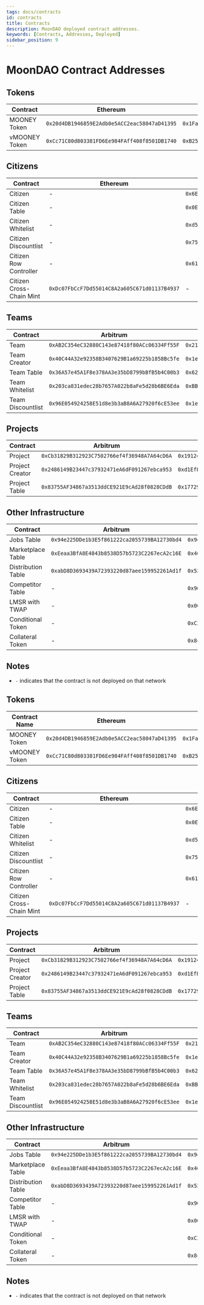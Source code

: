 ```yaml
---
tags: docs/contracts
id: contracts
title: Contracts
description: MoonDAO deployed contract addresses.
keywords: [Contracts, Addresses, Deployed]
sidebar_position: 9
---
```

# MoonDAO Contract Addresses

## Tokens

| Contract | Ethereum | Arbitrum | Base | Polygon | Sepolia |
| -------- | -------- | -------- | ---- | ------- | ------- |
| MOONEY Token | `0x20d4DB1946859E2Adb0e5ACC2eac58047aD41395` | `0x1Fa56414549BdccBB09916f61f0A5827f779a85c` | `0x6585a54A98fADA893904EB8A9E9CDFb927bddf39` | 0x74ac7664abb1c8fa152d41bb60e311a663a41c7e | `0x85A3C597F43B0cCE657793Cf31b05DF6969FBD2C` |
| vMOONEY Token | `0xCc71C80d803381FD6Ee984FAff408f8501DB1740` | `0xB255c74F8576f18357cE6184DA033c6d93C71899` | `0x7f8f1B45c3FD6Be4F467520Fc1Cf030d5CaBAcF5` | 0xe2d1BFef0A642B717d294711356b468ccE68BEa6 | `0xA4F6A4B135b9AF7909442A7a3bF7797b61e609b1` |

## Citizens

| Contract | Ethereum | Arbitrum | Base | Sepolia | Arbitrum Sepolia |
| -------- | -------- | -------- | ---- | ------- | ---------------- |
| Citizen | - | `0x6E464F19e0fEF3DB0f3eF9FD3DA91A297DbFE002` | - | `0x48A0E8B6A86a05aeA3C544B7A9916F6FaFb88d8a` | `0x853d6B4BA61115810330c7837FDD24D61CBab855` |
| Citizen Table | - | `0x0Eb1dF01b34cEDAFB3148f07D013793b557470d1` | - | `0xbddE39D8b7098c9Dfb86b1fA91f7746f3Ff4dAcC` | `0xfF3F124D91D6eD6A47e1066473a78AaEde4c2fbe` |
| Citizen Whitelist | - | `0xd594DBF360D666c94615Fb186AF3cB1018Be1616` | - | `0x63A4EBd450e4A291b73f18D08ac755a009d5Bb56` | `0x0c7dfCC2B97fAAFD852cEaf62B0CD02BdEa4774A` |
| Citizen Discountlist | - | `0x755D48e6C3744B723bd0326C57F99A92a3Ca3287` | - | `0x4d6CE01C1ebae5771D8411474fEf69af2d4CdfFa` | `0xef813421ea5e6bc8d8Ad09E08912149C4b115EcB` |
| Citizen Row Controller | - | `0x614a00807b1e589E17b5dD2F805906e529Ae686e` | - | `0x80620708C104633Ca9Ae6cbCb0768F66d9b13E25` | `0x18A0f907575b0387CcFEaa40e694FF1E83Fe5F18` |
| Citizen Cross-Chain Mint | `0xDc07FbCcF7Dd55014C8A2a605C671d01137B4937` | - | `0xe5709Bc44427DCEF81fF2F718DFc6A032fD23bbF` | - | `0xF4f865fA947376f47C74ffD05dd59763c0824bAD` |

## Teams

| Contract | Arbitrum | Sepolia |
| -------- | -------- | ------- |
| Team | `0xAB2C354eC32880C143e87418f80ACc06334Ff55F` | `0x21d2C4bEBd1AEb830277F8548Ae30F505551f961` |
| Team Creator | `0x40C44A32e92358B3407629B1a69225b1858Bc5fe` | `0x1eafC528435e49Af2b3E970A12Ab2Dddb929bAc1` |
| Team Table | `0x36A57e45A1F8e378AA3e35bD8799bBfB5b4C00b3` | `0x6227dBa1e0AbBf6bdc5855327D2293012b91cfeB` |
| Team Whitelist | `0x203ca831edec28b7657A022b8aFe5d28b6BE6Eda` | `0xBB22b6bfb410e62BC103CA6cAcc342bEe42117aA` |
| Team Discountlist | `0x96E054924258E51d8e3b3aB8A6A27920f6cE53ee` | `0x1e638C6120d7eF07e0978b68e22CD80bf5E70986` |

## Projects

| Contract | Arbitrum | Sepolia | Arbitrum Sepolia |
| -------- | -------- | ------- | ---------------- |
| Project | `0xCb31829B312923C7502766ef4f36948A7A64cD6A` | `0x19124F594c3BbCb82078b157e526B278C8E9EfFc` | `0xDC35Dc4F7610678B0389157522734b79ea464101` |
| Project Creator | `0x2486149B23447c37932471eA6dF091267ebca953` | `0xd1EfE13758b73F2Db9Ed19921eB756fbe4C26E2D` | `0xde26EcE3C1Ec58057348e3a7B28359c8cDfae56A` |
| Project Table | `0x83755AF34867a3513ddCE921E9cAd28f0828CDdB` | `0x17729AFF287d9873F5610c029A5Db814e428e97a` | `0x51a5cA8966cA71ac0A0D58DbeF2ec6a932e1490E` |

## Other Infrastructure

| Contract | Arbitrum | Sepolia | Arbitrum Sepolia |
| -------- | -------- | ------- | ---------------- |
| Jobs Table | `0x94e225DDe1b3E5f861222ca2055739BA12730bd4` | `0x948a3c9057780002286f7e3Dd22699d13b4Ff76d` | `0x97F9F6DC65b57af7E0B0CB32E5E3153af14E3332` |
| Marketplace Table | `0xEeaa3BfA8E4843b8538D57b5723C2267ecA2c16E` | `0x46025c3b96B01d551274Ba7AdC6057FD15E0923b` | `0xE632A675C305F0aF36b1514e924BE99DC1AB9884` |
| Distribution Table | `0xabD8D3693439A72393220d87aee159952261Ad1f` | `0x5217A95F335cd026c877Eb5C1B0Ae6C82945178D` | `0x9f0496702Df4889C17b7c6Ef88c74ee0dF14998e` |
| Competitor Table | - | `0x9057Fff69e8b016a214C4f894430F71dad50b42c` | `0x18200Aec1FE277bbA7cA3cBfecF822F099807fFd` |
| LMSR with TWAP | - | `0x0087fCc0aF33B00a9AF2f98Eb6788Ffb72bC1C51` | `0xbd10F66098e123Aa036f7cb1E747e76bbe849eBe` |
| Conditional Token | - | `0xC3B0a34fb9a1c5F9464D7249BF564117e1fe6dE8` | `0xa0B1b14515C26acb193cb45Be5508A8A46109a27` |
| Collateral Token | - | `0x8cfF28F922AeEe80d3a0663e735681469F7374c6` | `0xA441f20115c868dc66bC1977E1c17D4B9A0189c7` |

## Notes

* `-` indicates that the contract is not deployed on that network

## Tokens

| Contract Name | Ethereum | Arbitrum | Base | Polygon | Sepolia | Arbitrum Sepolia | Base Sepolia |
| ------------- | -------- | -------- | ---- | ------- | ------- | ---------------- | ------------ |
| MOONEY Token | `0x20d4DB1946859E2Adb0e5ACC2eac58047aD41395` | `0x1Fa56414549BdccBB09916f61f0A5827f779a85c` | `0x6585a54A98fADA893904EB8A9E9CDFb927bddf39` | 0x74ac7664abb1c8fa152d41bb60e311a663a41c7e | `0x85A3C597F43B0cCE657793Cf31b05DF6969FBD2C` | - | - |
| vMOONEY Token | `0xCc71C80d803381FD6Ee984FAff408f8501DB1740` | `0xB255c74F8576f18357cE6184DA033c6d93C71899` | `0x7f8f1B45c3FD6Be4F467520Fc1Cf030d5CaBAcF5` | 0xe2d1BFef0A642B717d294711356b468ccE68BEa6 | `0xA4F6A4B135b9AF7909442A7a3bF7797b61e609b1` | - | - |

## Citizens

| Contract | Ethereum | Arbitrum | Base | Sepolia | Arbitrum Sepolia |
| -------- | -------- | -------- | ---- | ------- | ---------------- |
| Citizen | - | `0x6E464F19e0fEF3DB0f3eF9FD3DA91A297DbFE002` | - | `0x48A0E8B6A86a05aeA3C544B7A9916F6FaFb88d8a` | `0x853d6B4BA61115810330c7837FDD24D61CBab855` |
| Citizen Table | - | `0x0Eb1dF01b34cEDAFB3148f07D013793b557470d1` | - | `0xbddE39D8b7098c9Dfb86b1fA91f7746f3Ff4dAcC` | `0xfF3F124D91D6eD6A47e1066473a78AaEde4c2fbe` |
| Citizen Whitelist | - | `0xd594DBF360D666c94615Fb186AF3cB1018Be1616` | - | `0x63A4EBd450e4A291b73f18D08ac755a009d5Bb56` | `0x0c7dfCC2B97fAAFD852cEaf62B0CD02BdEa4774A` |
| Citizen Discountlist | - | `0x755D48e6C3744B723bd0326C57F99A92a3Ca3287` | - | `0x4d6CE01C1ebae5771D8411474fEf69af2d4CdfFa` | `0xef813421ea5e6bc8d8Ad09E08912149C4b115EcB` |
| Citizen Row Controller | - | `0x614a00807b1e589E17b5dD2F805906e529Ae686e` | - | `0x80620708C104633Ca9Ae6cbCb0768F66d9b13E25` | `0x18A0f907575b0387CcFEaa40e694FF1E83Fe5F18` |
| Citizen Cross-Chain Mint | `0xDc07FbCcF7Dd55014C8A2a605C671d01137B4937` | - | `0xe5709Bc44427DCEF81fF2F718DFc6A032fD23bbF` | - | `0xF4f865fA947376f47C74ffD05dd59763c0824bAD` |

## Projects

| Contract | Arbitrum | Sepolia | Arbitrum Sepolia |
| -------- | -------- | ------- | ---------------- |
| Project | `0xCb31829B312923C7502766ef4f36948A7A64cD6A` | `0x19124F594c3BbCb82078b157e526B278C8E9EfFc` | `0xDC35Dc4F7610678B0389157522734b79ea464101` |
| Project Creator | `0x2486149B23447c37932471eA6dF091267ebca953` | `0xd1EfE13758b73F2Db9Ed19921eB756fbe4C26E2D` | `0xde26EcE3C1Ec58057348e3a7B28359c8cDfae56A` |
| Project Table | `0x83755AF34867a3513ddCE921E9cAd28f0828CDdB` | `0x17729AFF287d9873F5610c029A5Db814e428e97a` | `0x51a5cA8966cA71ac0A0D58DbeF2ec6a932e1490E` |

## Teams

| Contract | Arbitrum | Sepolia |
| -------- | -------- | ------- |
| Team | `0xAB2C354eC32880C143e87418f80ACc06334Ff55F` | `0x21d2C4bEBd1AEb830277F8548Ae30F505551f961` |
| Team Creator | `0x40C44A32e92358B3407629B1a69225b1858Bc5fe` | `0x1eafC528435e49Af2b3E970A12Ab2Dddb929bAc1` |
| Team Table | `0x36A57e45A1F8e378AA3e35bD8799bBfB5b4C00b3` | `0x6227dBa1e0AbBf6bdc5855327D2293012b91cfeB` |
| Team Whitelist | `0x203ca831edec28b7657A022b8aFe5d28b6BE6Eda` | `0xBB22b6bfb410e62BC103CA6cAcc342bEe42117aA` |
| Team Discountlist | `0x96E054924258E51d8e3b3aB8A6A27920f6cE53ee` | `0x1e638C6120d7eF07e0978b68e22CD80bf5E70986` |

## Other Infrastructure

| Contract | Arbitrum | Sepolia | Arbitrum Sepolia |
| -------- | -------- | ------- | ---------------- |
| Jobs Table | `0x94e225DDe1b3E5f861222ca2055739BA12730bd4` | `0x948a3c9057780002286f7e3Dd22699d13b4Ff76d` | `0x97F9F6DC65b57af7E0B0CB32E5E3153af14E3332` |
| Marketplace Table | `0xEeaa3BfA8E4843b8538D57b5723C2267ecA2c16E` | `0x46025c3b96B01d551274Ba7AdC6057FD15E0923b` | `0xE632A675C305F0aF36b1514e924BE99DC1AB9884` |
| Distribution Table | `0xabD8D3693439A72393220d87aee159952261Ad1f` | `0x5217A95F335cd026c877Eb5C1B0Ae6C82945178D` | `0x9f0496702Df4889C17b7c6Ef88c74ee0dF14998e` |
| Competitor Table | - | `0x9057Fff69e8b016a214C4f894430F71dad50b42c` | `0x18200Aec1FE277bbA7cA3cBfecF822F099807fFd` |
| LMSR with TWAP | - | `0x0087fCc0aF33B00a9AF2f98Eb6788Ffb72bC1C51` | `0xbd10F66098e123Aa036f7cb1E747e76bbe849eBe` |
| Conditional Token | - | `0xC3B0a34fb9a1c5F9464D7249BF564117e1fe6dE8` | `0xa0B1b14515C26acb193cb45Be5508A8A46109a27` |
| Collateral Token | - | `0x8cfF28F922AeEe80d3a0663e735681469F7374c6` | `0xA441f20115c868dc66bC1977E1c17D4B9A0189c7` |

## Notes

* `-` indicates that the contract is not deployed on that network